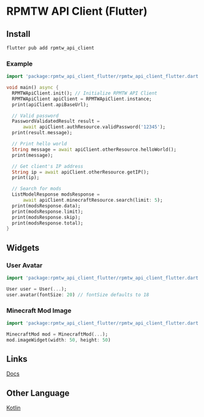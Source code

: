 # RPMTW API Client (Flutter)
## Install
```bash
flutter pub add rpmtw_api_client
```
### Example
```dart
import 'package:rpmtw_api_client_flutter/rpmtw_api_client_flutter.dart';

void main() async {
  RPMTWApiClient.init(); // Initialize RPMTW API Client
  RPMTWApiClient apiClient = RPMTWApiClient.instance;
  print(apiClient.apiBaseUrl);

  // Valid password
  PasswordValidatedResult result =
      await apiClient.authResource.validPassword('12345');
  print(result.message);

  // Print hello world
  String message = await apiClient.otherResource.helloWorld();
  print(message);

  // Get client's IP address
  String ip = await apiClient.otherResource.getIP();
  print(ip);

  // Search for mods
  ListModelResponse modsResponse =
      await apiClient.minecraftResource.search(limit: 5);
  print(modsResponse.data);
  print(modsResponse.limit);
  print(modsResponse.skip);
  print(modsResponse.total);
}
```

## Widgets

### User Avatar

```dart
import 'package:rpmtw_api_client_flutter/rpmtw_api_client_flutter.dart';

User user = User(...);
user.avatar(fontSize: 20) // fontSize defaults to 18
```

### Minecraft Mod Image

```dart
import 'package:rpmtw_api_client_flutter/rpmtw_api_client_flutter.dart';

MinecraftMod mod = MinecraftMod(...);
mod.imageWidget(width: 50, height: 50)
```

## Links
[Docs](https://pub.dev/documentation/rpmtw_api_client_flutter/latest/)

## Other Language
[Kotlin](https://github.com/RPMTW/RPMTW-API-Client-Kotlin)